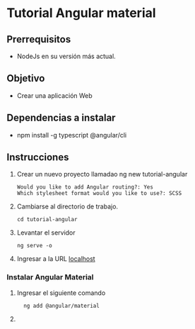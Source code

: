 # Tutorial Angular material

## Prerrequisitos
- NodeJs en su versión más actual.

## Objetivo
- Crear una aplicación Web

## Dependencias a instalar
- npm install -g typescript @angular/cli

## Instrucciones
1. Crear un nuevo proyecto llamadao ng new tutorial-angular
   ~~~
   Would you like to add Angular routing?: Yes
   Which stylesheet format would you like to use?: SCSS
   ~~~
3. Cambiarse al directorio de trabajo.
    ~~~
    cd tutorial-angular
    ~~~
4.  Levantar el servidor
    ~~~
    ng serve -o
    ~~~
5.   Ingresar a la URL [localhost](http://localhost:4200)

### Instalar Angular Material
1. Ingresar el siguiente comando
    ~~~
      ng add @angular/material
    ~~~
    
2.  
